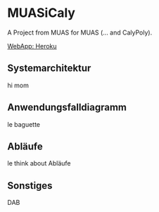 # MUASiCaly

A Project from MUAS for MUAS (... and CalyPoly).

[WebApp: Heroku](https://muasicaly.herokuapp.com/)

## Systemarchitektur
hi mom
## Anwendungsfalldiagramm
le baguette
## Abläufe
le think about Abläufe

## Sonstiges
DAB
